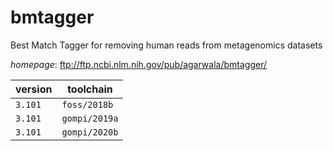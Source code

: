 # bmtagger

Best Match Tagger for removing human reads from metagenomics datasets

*homepage*: <ftp://ftp.ncbi.nlm.nih.gov/pub/agarwala/bmtagger/>

version | toolchain
--------|----------
``3.101`` | ``foss/2018b``
``3.101`` | ``gompi/2019a``
``3.101`` | ``gompi/2020b``
